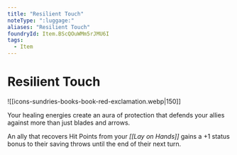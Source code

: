 ```yaml
---
title: "Resilient Touch"
noteType: ":luggage:"
aliases: "Resilient Touch"
foundryId: Item.BScQOuWMm5rJMU6I
tags:
  - Item
---
```


# Resilient Touch
![[icons-sundries-books-book-red-exclamation.webp|150]]

Your healing energies create an aura of protection that defends your allies against more than just blades and arrows.

An ally that recovers Hit Points from your _[[Lay on Hands]]_ gains a +1 status bonus to their saving throws until the end of their next turn.

